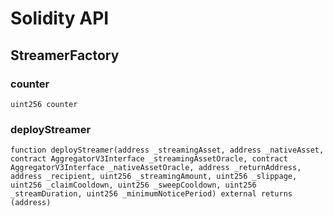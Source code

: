 # Solidity API

## StreamerFactory

### counter

```solidity
uint256 counter
```

### deployStreamer

```solidity
function deployStreamer(address _streamingAsset, address _nativeAsset, contract AggregatorV3Interface _streamingAssetOracle, contract AggregatorV3Interface _nativeAssetOracle, address _returnAddress, address _recipient, uint256 _streamingAmount, uint256 _slippage, uint256 _claimCooldown, uint256 _sweepCooldown, uint256 _streamDuration, uint256 _minimumNoticePeriod) external returns (address)
```

